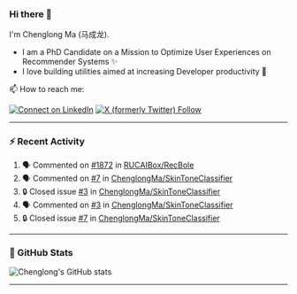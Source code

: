 ### Hi there 👋

I'm Chenglong Ma (马成龙). 

* I am a PhD Candidate on a Mission to Optimize User Experiences on Recommender Systems ✨
* I love building utilities aimed at increasing Developer productivity 💪 

📫 How to reach me:

[![Connect on LinkedIn](https://img.shields.io/badge/--linkedin?label=LinkedIn&logo=LinkedIn&style=social)](https://www.linkedin.com/in/machenglong/)
[![X (formerly Twitter) Follow](https://img.shields.io/twitter/follow/ChenglongM)](https://twitter.com/ChenglongM)

---

### :zap: Recent Activity

<!--START_SECTION:activity-->
1. 🗣 Commented on [#1872](https://github.com/RUCAIBox/RecBole/pull/1872#issuecomment-1763717574) in [RUCAIBox/RecBole](https://github.com/RUCAIBox/RecBole)
2. 🗣 Commented on [#7](https://github.com/ChenglongMa/SkinToneClassifier/issues/7#issuecomment-1741958285) in [ChenglongMa/SkinToneClassifier](https://github.com/ChenglongMa/SkinToneClassifier)
3. 🔒 Closed issue [#3](https://github.com/ChenglongMa/SkinToneClassifier/issues/3) in [ChenglongMa/SkinToneClassifier](https://github.com/ChenglongMa/SkinToneClassifier)
4. 🗣 Commented on [#3](https://github.com/ChenglongMa/SkinToneClassifier/issues/3#issuecomment-1741893490) in [ChenglongMa/SkinToneClassifier](https://github.com/ChenglongMa/SkinToneClassifier)
5. 🔒 Closed issue [#7](https://github.com/ChenglongMa/SkinToneClassifier/issues/7) in [ChenglongMa/SkinToneClassifier](https://github.com/ChenglongMa/SkinToneClassifier)
<!--END_SECTION:activity-->

---

### 🌱 GitHub Stats

![Chenglong's GitHub stats](https://github-readme-stats.vercel.app/api?username=ChenglongMa&show_icons=true&count_private=true)

---

<!--
**ChenglongMa/ChenglongMa** is a ✨ _special_ ✨ repository because its `README.md` (this file) appears on your GitHub profile.

Here are some ideas to get you started:

- 🔭 I’m currently working on ...
- 🌱 I’m currently learning ...
- 👯 I’m looking to collaborate on ...
- 🤔 I’m looking for help with ...
- 💬 Ask me about ...
- 📫 How to reach me: ...
- 😄 Pronouns: ...
- ⚡ Fun fact: ...
-->
